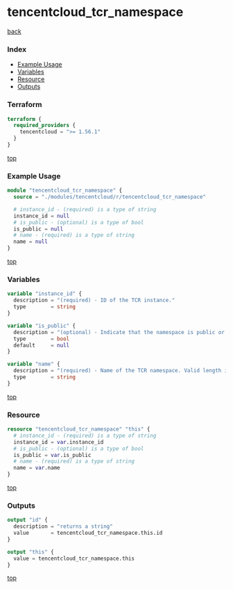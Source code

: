 # tencentcloud_tcr_namespace

[back](../tencentcloud.md)

### Index

- [Example Usage](#example-usage)
- [Variables](#variables)
- [Resource](#resource)
- [Outputs](#outputs)

### Terraform

```terraform
terraform {
  required_providers {
    tencentcloud = ">= 1.56.1"
  }
}
```

[top](#index)

### Example Usage

```terraform
module "tencentcloud_tcr_namespace" {
  source = "./modules/tencentcloud/r/tencentcloud_tcr_namespace"

  # instance_id - (required) is a type of string
  instance_id = null
  # is_public - (optional) is a type of bool
  is_public = null
  # name - (required) is a type of string
  name = null
}
```

[top](#index)

### Variables

```terraform
variable "instance_id" {
  description = "(required) - ID of the TCR instance."
  type        = string
}

variable "is_public" {
  description = "(optional) - Indicate that the namespace is public or not. Default is `false`."
  type        = bool
  default     = null
}

variable "name" {
  description = "(required) - Name of the TCR namespace. Valid length is [2~30]. It can only contain lowercase letters, numbers and separators (`.`, `_`, `-`), and cannot start, end or continue with separators."
  type        = string
}
```

[top](#index)

### Resource

```terraform
resource "tencentcloud_tcr_namespace" "this" {
  # instance_id - (required) is a type of string
  instance_id = var.instance_id
  # is_public - (optional) is a type of bool
  is_public = var.is_public
  # name - (required) is a type of string
  name = var.name
}
```

[top](#index)

### Outputs

```terraform
output "id" {
  description = "returns a string"
  value       = tencentcloud_tcr_namespace.this.id
}

output "this" {
  value = tencentcloud_tcr_namespace.this
}
```

[top](#index)